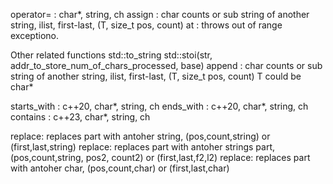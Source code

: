 operator=   : char*, string, ch
assign      : char counts or sub string of another string, ilist, first-last, (T, size_t pos, count) 
at         : throws out of range exceptiono.




Other related functions
std::to_string
std::stoi(str, addr_to_store_num_of_chars_processed, base)
append : char counts or sub string of another string, ilist, first-last, (T, size_t pos, count) 
         T  could be char*


starts_with : c++20, char*, string, ch
ends_with : c++20, char*, string, ch
contains : c++23, char*, string, ch

replace: replaces part with antoher string, (pos,count,string)  or  (first,last,string)
replace: replaces part with antoher strings part, (pos,count,string, pos2, count2)  or  (first,last,f2,l2)
replace: replaces part with antoher char, (pos,count,char)  or  (first,last,char)
